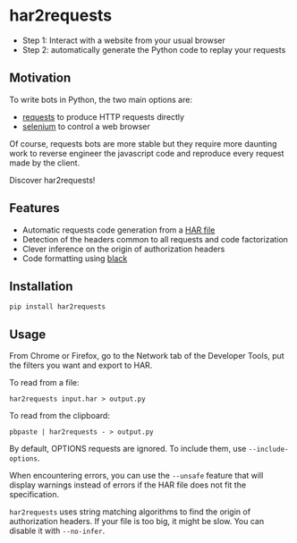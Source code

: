 # har2requests

- Step 1: Interact with a website from your usual browser
- Step 2: automatically generate the Python code to replay your
  requests

## Motivation

To write bots in Python, the two main options are:

- [requests](https://github.com/kennethreitz/requests) to produce HTTP
  requests directly
- [selenium](https://github.com/SeleniumHQ/selenium) to control a web
  browser

Of course, requests bots are more stable but they require more daunting
work to reverse engineer the javascript code and reproduce every request
made by the client.

Discover har2requests\!

## Features

- Automatic requests code generation from a [HAR
  file](https://en.wikipedia.org/wiki/.har)
- Detection of the headers common to all requests and code
  factorization
- Clever inference on the origin of authorization headers
- Code formatting using [black](https://github.com/ambv/black)

## Installation

    pip install har2requests

## Usage

From Chrome or Firefox, go to the Network tab of the Developer Tools,
put the filters you want and export to HAR.

To read from a file:

    har2requests input.har > output.py

To read from the clipboard:

    pbpaste | har2requests - > output.py

By default, OPTIONS requests are ignored. To include them, use `--include-options`.

When encountering errors, you can use the `--unsafe` feature that will display warnings
instead of errors if the HAR file does not fit the specification.

`har2requests` uses string matching algorithms to find the origin of authorization headers. If your file is too big, it might be slow. You can disable it with `--no-infer`.
